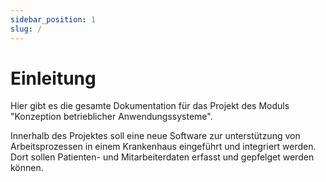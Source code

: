 ```yaml
---
sidebar_position: 1
slug: /
---
```


# Einleitung

Hier gibt es die gesamte Dokumentation für das Projekt des Moduls "Konzeption betrieblicher Anwendungssysteme".

Innerhalb des Projektes soll eine neue Software zur unterstützung von Arbeitsprozessen in einem Krankenhaus eingeführt und integriert werden. 
Dort sollen Patienten- und Mitarbeiterdaten erfasst und gepfelget werden können. 
